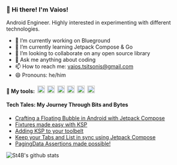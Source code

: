 ### 👋 Hi there! I'm Vaios!

Android Engineer. Highly interested in experimenting with different technologies.

- 🔭 I’m currently working on Blueground
- 🌱 I’m currently learning Jetpack Compose & Go
- 👯 I’m looking to collaborate on any open source library
- 💬 Ask me anything about coding 
- 📫 How to reach me: vaios.tsitsonis@gmail.com
- 😄 Pronouns: he/him                        

#### 🧰 My tools: &nbsp;<img src="https://user-images.githubusercontent.com/2396438/169656902-84a70748-701f-425f-8ded-715d56367724.png" height="20">&nbsp;&nbsp;<img src="https://user-images.githubusercontent.com/2396438/169656963-8b4713be-bd02-4673-b794-d7389b7d1695.png" height="20">&nbsp;&nbsp;<img src="https://user-images.githubusercontent.com/2396438/169657110-300656b0-1ffe-418c-a008-b919479421c6.png" height="20">&nbsp;&nbsp;<img src="https://user-images.githubusercontent.com/2396438/169657284-61716ab0-65e1-4158-90f3-b6ab590fb63d.png" height="20">&nbsp;&nbsp;<img src="https://user-images.githubusercontent.com/2396438/169657285-94abae7c-50dd-494a-b02d-c695f7699ee2.png" height="20">&nbsp;&nbsp;<img src="https://user-images.githubusercontent.com/2396438/169657425-916dc7b8-d9b0-4892-ad26-b90d7bfcba45.png" height="20">

#### Tech Tales: My Journey Through Bits and Bytes
- [Crafting a Floating Bubble in Android with Jetpack Compose](https://engineering.theblueground.com/crafting-a-floating-bubble-in-android-with-jetpack-compose/)
- [Fixtures made easy with KSP](https://engineering.theblueground.com/fixtures-made-easy-with-the-help-of-ksp/)
- [Adding KSP to your toolbelt](https://engineering.theblueground.com/adding-ksp-to-your-toolbelt/)
- [Keep your Tabs and List in sync using Jetpack Compose](https://engineering.theblueground.com/auto-sync-tabs-and-a-list-with-jetpack-compose/)
- [PagingData Assertions made possible!](https://engineering.theblueground.com/paging-assertions-made-possible/)

![St4B's github stats](https://github-readme-stats.vercel.app/api?username=St4B&show_icons=true&hide_border=true)
